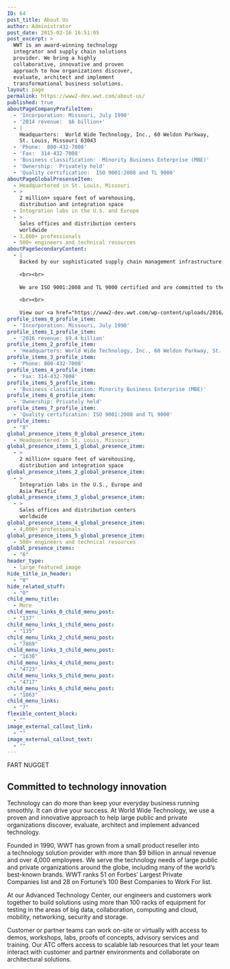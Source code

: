 ```yaml
---
ID: 64
post_title: About Us
author: Administrator
post_date: 2015-02-16 16:51:05
post_excerpt: >
  WWT is an award-winning technology
  integrator and supply chain solutions
  provider. We bring a highly
  collaborative, innovative and proven
  approach to how organizations discover,
  evaluate, architect and implement
  transformational business solutions.
layout: page
permalink: https://www2-dev.wwt.com/about-us/
published: true
aboutPageCompanyProfileItem:
  - 'Incorporation: Missouri, July 1990'
  - '2014 revenue:  $6 billion+'
  - |
    Headquarters:  World Wide Technology, Inc., 60 Weldon Parkway,
    St. Louis, Missouri 63043
  - 'Phone:  800-432-7008'
  - 'Fax:  314-432-7008'
  - 'Business classification:  Minority Business Enterprise (MBE)'
  - 'Ownership:  Privately held'
  - 'Quality certification:  ISO 9001:2008 and TL 9000'
aboutPageGlobalPresenseItem:
  - Headquartered in St. Louis, Missouri
  - >
    2 million+ square feet of warehousing,
    distribution and integration space
  - Integration labs in the U.S. and Europe
  - >
    Sales offices and distribution centers
    worldwide
  - 3,000+ professionals
  - 500+ engineers and technical resources
aboutPageSecondaryContent:
  - |
    Backed by our sophisticated supply chain management infrastructure, we offer a complete array of configuration, integration and advanced logistics solutions. We have more than 2 million square feet of warehousing, distribution and integration space around the world, with the capacity to configure and integrate more than 35,000 systems per week, accelerating our customers’ technology consumption and time to market.
    
    <br><br>
    
    We are ISO 9001:2008 and TL 9000 certified and are committed to the highest standards of quality for both technology and customer service. We support a Quality Management System that ensures we can exceed our customers’ quality requirements. But what truly sets us apart is our extraordinary team of highly certified professionals, every one committed to our customers’ long-term goals.
    
    <br><br>
    
    View our <a href="https://www2-dev.wwt.com/wp-content/uploads/2016/08/World03518cert.pdf" target="_blank">ISO 9001:2008 and TL9000 certificate.</a> View our  <a href="http://portal.questforum.org/tl9000/public_profile.jsf?tlid=1351">TL9000 profile</a>
profile_items_0_profile_item:
  - 'Incorporation: Missouri, July 1990'
profile_items_1_profile_item:
  - '2016 revenue: $9.4 billion'
profile_items_2_profile_item:
  - 'Headquarters: World Wide Technology, Inc., 60 Weldon Parkway, St. Louis, Missouri 63043'
profile_items_3_profile_item:
  - 'Phone: 800-432-7008'
profile_items_4_profile_item:
  - 'Fax: 314-432-7008'
profile_items_5_profile_item:
  - 'Business classification: Minority Business Enterprise (MBE)'
profile_items_6_profile_item:
  - 'Ownership: Privately held'
profile_items_7_profile_item:
  - 'Quality certification: ISO 9001:2008 and TL 9000'
profile_items:
  - "8"
global_presence_items_0_global_presence_item:
  - Headquartered in St. Louis, Missouri
global_presence_items_1_global_presence_item:
  - >
    2 million+ square feet of warehousing,
    distribution and integration space
global_presence_items_2_global_presence_item:
  - >
    Integration labs in the U.S., Europe and
    Asia Pacific
global_presence_items_3_global_presence_item:
  - >
    Sales offices and distribution centers
    worldwide
global_presence_items_4_global_presence_item:
  - 4,000+ professionals
global_presence_items_5_global_presence_item:
  - 500+ engineers and technical resources
global_presence_items:
  - "6"
header_type:
  - large_featured_image
hide_title_in_header:
  - "0"
hide_related_stuff:
  - "0"
child_menu_title:
  - More
child_menu_links_0_child_menu_post:
  - "137"
child_menu_links_1_child_menu_post:
  - "135"
child_menu_links_2_child_menu_post:
  - "7869"
child_menu_links_3_child_menu_post:
  - "1630"
child_menu_links_4_child_menu_post:
  - "4723"
child_menu_links_5_child_menu_post:
  - "4717"
child_menu_links_6_child_menu_post:
  - "1063"
child_menu_links:
  - "7"
flexible_content_block:
  - ""
image_external_callout_link:
  - ""
image_external_callout_text:
  - ""
---
```

<p>FART NUGGET</p>
<h2>Committed to technology innovation</h2>
Technology can do more than keep your everyday business running smoothly. It can drive your success. At World Wide Technology, we use a proven and innovative approach to help large public and private organizations discover, evaluate, architect and implement advanced technology.

Founded in 1990, WWT has grown from a small product reseller into a technology solution provider with more than $9 billion in annual revenue and over 4,000 employees. We serve the technology needs of large public and private organizations around the globe, including many of the world’s best-known brands. WWT ranks 51 on Forbes’ Largest Private Companies list and 28 on Fortune’s 100 Best Companies to Work For list.

At our Advanced Technology Center, our engineers and customers work together to build solutions using more than 100 racks of equipment for testing in the areas of big data, collaboration, computing and cloud, mobility, networking, security and storage.

Customer or partner teams can work on-site or virtually with access to demos, workshops, labs, proofs of concepts, advisory services and training. Our ATC offers access to scalable lab resources that let your team interact with customer and partner environments and collaborate on architectural solutions.